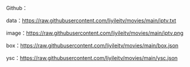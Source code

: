 Github：

data：https://raw.githubusercontent.com/liyileitv/movies/main/iptv.txt

image：https://raw.githubusercontent.com/liyileitv/movies/main/iptv.png

box：https://raw.githubusercontent.com/liyileitv/movies/main/box.json

ysc：https://raw.githubusercontent.com/liyileitv/movies/main/ysc.json
